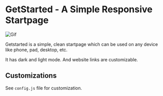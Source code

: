 # GetStarted - A Simple Responsive Startpage

![Gif](asset/getstarted.gif)

Getstarted is a simple, clean startpage which can be used on any device like phone, pad, desktop, etc.

It has dark and light mode. And website links are customizable.

## Customizations

See `config.js` file for customization.
